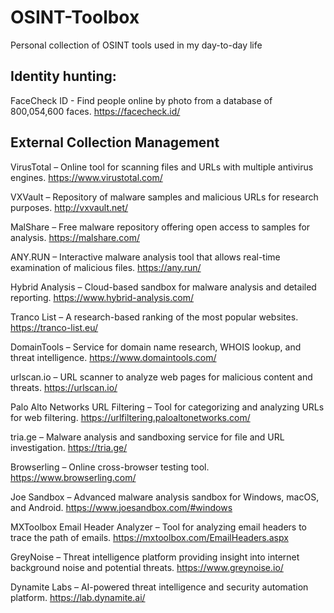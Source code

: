 # OSINT-Toolbox
Personal collection of OSINT tools used in my day-to-day life

## Identity hunting:
FaceCheck ID - Find people online by photo from a database of 800,054,600 faces.
https://facecheck.id/

## External Collection Management
VirusTotal – Online tool for scanning files and URLs with multiple antivirus engines.
https://www.virustotal.com/

VXVault – Repository of malware samples and malicious URLs for research purposes.
http://vxvault.net/

MalShare – Free malware repository offering open access to samples for analysis.
https://malshare.com/

ANY.RUN – Interactive malware analysis tool that allows real-time examination of malicious files.
https://any.run/

Hybrid Analysis – Cloud-based sandbox for malware analysis and detailed reporting.
https://www.hybrid-analysis.com/

Tranco List – A research-based ranking of the most popular websites.
https://tranco-list.eu/

DomainTools – Service for domain name research, WHOIS lookup, and threat intelligence.
https://www.domaintools.com/

urlscan.io – URL scanner to analyze web pages for malicious content and threats.
https://urlscan.io/

Palo Alto Networks URL Filtering – Tool for categorizing and analyzing URLs for web filtering.
https://urlfiltering.paloaltonetworks.com/

tria.ge – Malware analysis and sandboxing service for file and URL investigation.
https://tria.ge/

Browserling – Online cross-browser testing tool.
https://www.browserling.com/

Joe Sandbox – Advanced malware analysis sandbox for Windows, macOS, and Android.
https://www.joesandbox.com/#windows

MXToolbox Email Header Analyzer – Tool for analyzing email headers to trace the path of emails.
https://mxtoolbox.com/EmailHeaders.aspx

GreyNoise – Threat intelligence platform providing insight into internet background noise and potential threats.
https://www.greynoise.io/

Dynamite Labs – AI-powered threat intelligence and security automation platform.
https://lab.dynamite.ai/


